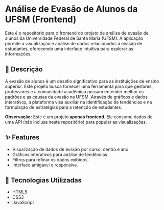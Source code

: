 # Análise de Evasão de Alunos da UFSM (Frontend)

Este é o repositório para o frontend do projeto de análise de evasão de alunos da Universidade Federal de Santa Maria (UFSM). A aplicação permite a visualização e análise de dados relacionados à evasão de estudantes, oferecendo uma interface intuitiva para explorar as informações.

## 📜 Descrição

A evasão de alunos é um desafio significativo para as instituições de ensino superior. Este projeto busca fornecer uma ferramenta para que gestores, professores e a comunidade acadêmica possam entender melhor os padrões e as causas da evasão na UFSM. Através de gráficos e dados interativos, a plataforma visa auxiliar na identificação de tendências e na formulação de estratégias para a retenção de estudantes.

**Observação:** Este é um projeto **apenas frontend**. Ele consome dados de uma API (não inclusa neste repositório) para popular as visualizações.

## ✨ Features

* Visualização de dados de evasão por curso, centro e ano.
* Gráficos interativos para análise de tendências.
* Filtros para refinar os dados exibidos.
* Interface amigável e responsiva.

## 🚀 Tecnologias Utilizadas

* HTML5
* CSS3
* JavaScript
